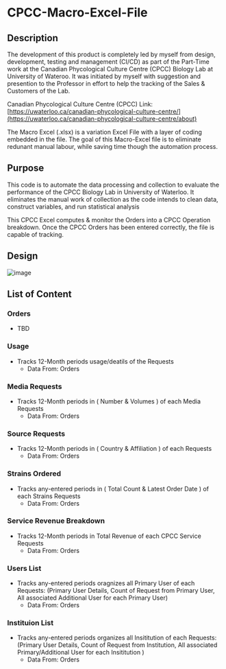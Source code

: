 # CPCC-Macro-Excel-File

## Description
The development of this product is completely led by myself from design, development, testing and management (CI/CD) as part of the Part-Time work at the Canadian Phycological Culture Centre (CPCC) Biology Lab at University of Wateroo. 
It was initiated by myself with suggestion and presention to the Professor in effort to help the tracking of the Sales & Customers of the Lab. 

Canadian Phycological Culture Centre (CPCC) Link: [https://uwaterloo.ca/canadian-phycological-culture-centre/](https://uwaterloo.ca/canadian-phycological-culture-centre/about)

The Macro Excel (.xlsx) is a variation Excel File with a layer of coding embedded in the file. 
The goal of this Macro-Excel file is to eliminate redunant manual labour, while saving time though the automation process. 

## Purpose
This code is to automate the data processing and collection to evaluate the performance of the CPCC Biology Lab in University of Waterloo. 
It eliminates the manual work of collection as the code intends to clean data, construct variables, and run statistical analysis

This CPCC Excel computes & monitor the Orders into a CPCC Operation breakdown. Once the CPCC Orders has been entered correctly, the file is capable of tracking. 

## Design
![image](https://github.com/andykimstar/CPCC-Excel-Automation-Tool/assets/113536228/d2acc607-bdfe-4422-ac5c-c38f5962a732)


## List of Content

### Orders
* TBD

### Usage
* Tracks 12-Month periods usage/deatils of the Requests
  - Data From: Orders

### Media Requests
* Tracks 12-Month periods in ( Number & Volumes ) of each Media Requests
  - Data From: Orders
 
### Source Requests
* Tracks 12-Month periods in ( Country & Affiliation ) of each Requests
  - Data From: Orders
    
### Strains Ordered
* Tracks any-entered periods in ( Total Count & Latest Order Date ) of each Strains Requests
  - Data From: Orders
    
### Service Revenue Breakdown
* Tracks 12-Month periods in Total Revenue of each CPCC Service Requests
  - Data From: Orders
    
### Users List
* Tracks any-entered periods oragnizes all Primary User of each Requests: (Primary User Details, Count of Request from Primary User, All associated Additional User for each Primary User)
  - Data From: Orders
    
### Instituion List
* Tracks any-entered periods organizes all Insititution of each Requests: (Primary User Details, Count of Request from Institution, All associated Primary/Additional User for each Insititution )
  - Data From: Orders
    


